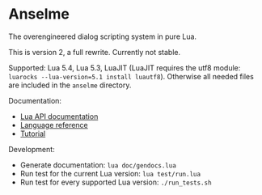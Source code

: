 # Anselme

The overengineered dialog scripting system in pure Lua.

This is version 2, a full rewrite. Currently not stable.

Supported: Lua 5.4, Lua 5.3, LuaJIT (LuaJIT requires the utf8 module: `luarocks --lua-version=5.1 install luautf8`).
Otherwise all needed files are included in the `anselme` directory.

Documentation:

* [Lua API documentation](doc/api.md)
* [Language reference](doc/language.md)
* [Tutorial](doc/tutorial.md)

Development:

* Generate documentation: `lua doc/gendocs.lua`
* Run test for the current Lua version: `lua test/run.lua`
* Run test for every supported Lua version: `./run_tests.sh`
